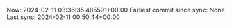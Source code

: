 Now: 2024-02-11 03:36:35.485591+00:00 Earliest commit since sync: None Last sync: 2024-02-11 00:50:44+00:00
